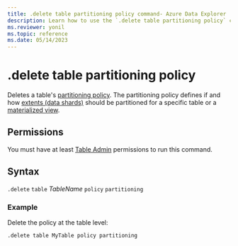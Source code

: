 ```yaml
---
title: .delete table partitioning policy command- Azure Data Explorer
description: Learn how to use the `.delete table partitioning policy` command to delete a table's partitioning policy.
ms.reviewer: yonil
ms.topic: reference
ms.date: 05/14/2023
---
```

# .delete table partitioning policy

Deletes a table's [partitioning policy](partitioningpolicy.md). The partitioning policy defines if and how [extents (data shards)](../management/extents-overview.md) should be partitioned for a specific table or a [materialized view](materialized-views/materialized-view-overview.md).

## Permissions

You must have at least [Table Admin](access-control/role-based-access-control.md) permissions to run this command.

## Syntax

`.delete` `table` *TableName* `policy` `partitioning`

### Example

Delete the policy at the table level:

```kusto
.delete table MyTable policy partitioning 
```
